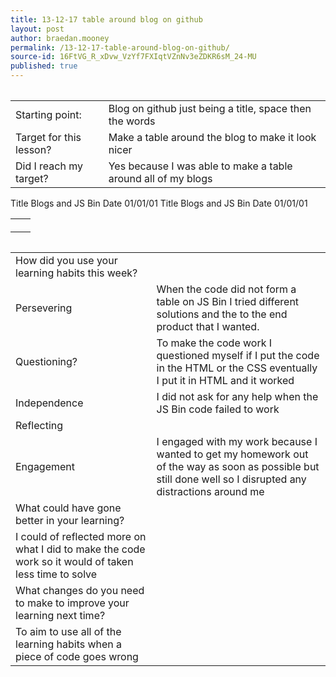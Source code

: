 ```yaml
---
title: 13-12-17 table around blog on github
layout: post
author: braedan.mooney
permalink: /13-12-17-table-around-blog-on-github/
source-id: 16FtVG_R_xDvw_VzYf7FXIqtVZnNv3eZDKR6sM_24-MU
published: true
---
```

<table>
  
<table>
  <tr>
    <td>Starting point:</td>
    <td>Blog on github just being a title, space then the words</td>
  </tr>
  <tr>
    <td>Target for this lesson?</td>
    <td>Make a table around the blog to make it look nicer</td>
  </tr>
  <tr>
    <td>Did I reach my target? </td>
    <td>Yes because I was able to make a table around all of my blogs</td>
  </tr>
</table>
 <tr>
    <td>Title</td>
    <td>
Blogs and JS Bin</td>
    <td>Date</td>
    <td>01/01/01</td>
  </tr>
</table>
 <tr>
    <td>Title</td>
    <td>
Blogs and JS Bin</td>
    <td>Date</td>
    <td>01/01/01</td>
  </tr>

<body>



<table>
  <tr>
    <th></th>
    <th>  <tr>
    <td></td>
    <td></td>
  </tr>
  <tr>
    <td></td>
    <td> </td>
  </tr>
</table>

<table>
<html>
<head>
<style>
table {
    border-collapse: collapse;
  width: 100%;
}

table, td, th {
    border: 1px solid black;
}
</style>
</head>
<body>



<table>
  <tr>
    <td>How did you use your learning habits this week?</td>
    <td></td>
  </tr>
  <tr>
    <td>Persevering</td>
    <td>When the code did not form a table on JS Bin I tried different solutions and the to the end product that I wanted.</td>
  </tr>
  <tr>
    <td>Questioning?</td>
    <td>To make the code work I questioned myself if I put the code in the HTML or the CSS eventually I put it in HTML and it worked</td>
  </tr>
  <tr>
    <td>Independence</td>
    <td>I did not ask for any help when the JS Bin code failed to work</td>
  </tr>
  <tr>
    <td>Reflecting</td>
    <td></td>
  </tr>
  <tr>
    <td>Engagement</td>
    <td>I engaged with my work because I wanted to get my homework out of the way as soon as possible but still done well so I disrupted any distractions around me </td>
  </tr>
  <tr>
    <td>What could have gone better in your learning?</td>
    <td></td>
  </tr>
  <tr>
    <td>I could of reflected more on what I did to make the code work so it would of taken less time to solve</td>
    <td></td>
  </tr>
  <tr>
    <td>What changes do you need to make to improve your learning next time?</td>
    <td></td>
  </tr>
  <tr>
    <td>To aim to use all of the learning habits when a piece of code goes wrong</td>
    <td></td>
  </tr>
</table>


